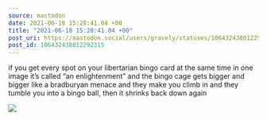 ```yaml
---
source: mastodon
date: 2021-06-18 15:28:41.04 +00
title: "2021-06-18 15:28:41.04 +00"
post_uri: https://mastodon.social/users/gravely/statuses/106432438012292315
post_id: 106432438012292315
---
```

if you get every spot on your libertarian bingo card at the same time in one image it’s called “an enlightenment” and the bingo cage gets bigger and bigger like a bradburyan menace and they make you climb in and they tumble you into a bingo ball, then it shrinks back down again


![](/images/106432437897431882.jpg)

